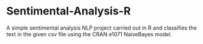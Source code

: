 # Sentimental-Analysis-R
A simple sentimental analysis NLP project carried out in R and classifies the text in the given csv file using the CRAN e1071 NaiveBayes model.
